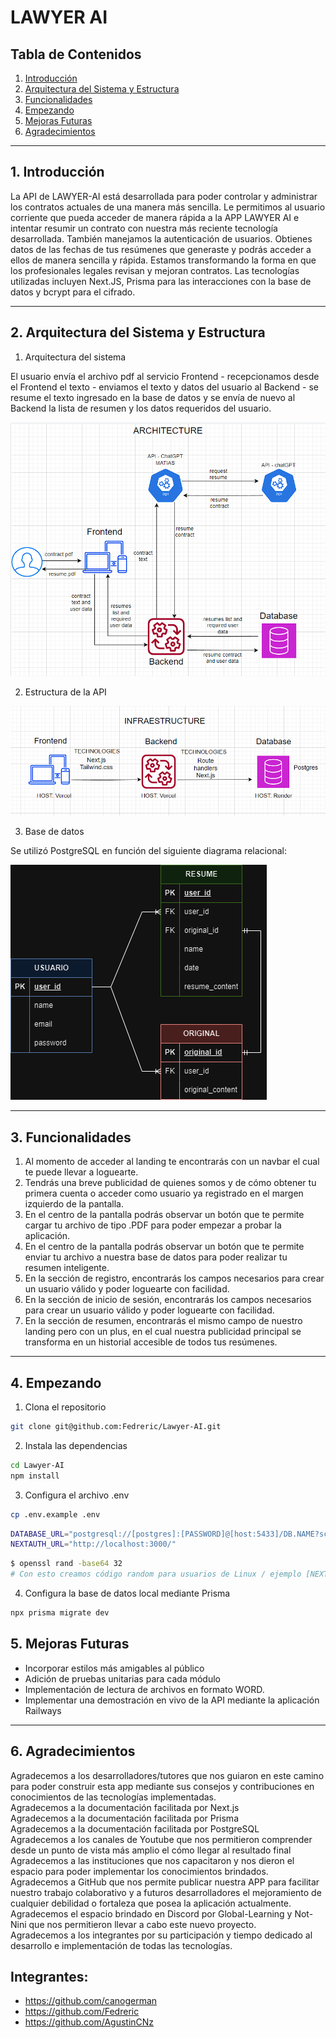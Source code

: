 # LAWYER AI

## **Tabla de Contenidos**

1. [Introducción](#1-introducción)
2. [Arquitectura del Sistema y Estructura](#2-arquitectura-del-sistema-y-estructura)
3. [Funcionalidades](#3-funcionalidades)
4. [Empezando](#4-empezando)
5. [Mejoras Futuras](#5-mejoras-futuras)
6. [Agradecimientos](#6-agradecimientos)

---

## **1. Introducción**

La API de LAWYER-AI está desarrollada para poder controlar y administrar los contratos actuales de una manera más sencilla. Le permitimos al usuario corriente que pueda acceder de manera rápida a la APP LAWYER AI e intentar resumir un contrato con nuestra más reciente tecnología desarrollada. También manejamos la autenticación de usuarios. Obtienes datos de las fechas de tus resúmenes que generaste y podrás acceder a ellos de manera sencilla y rápida.
Estamos transformando la forma en que los profesionales legales revisan y mejoran contratos.
Las tecnologías utilizadas incluyen Next.JS, Prisma para las interacciones con la base de datos y bcrypt para el cifrado.

---

## **2. Arquitectura del Sistema y Estructura**

1. Arquitectura del sistema

El usuario envía el archivo pdf al servicio Frontend - recepcionamos desde el Frontend el texto - enviamos el texto y datos del usuario al Backend - se resume el texto ingresado en la base de datos y se envía de nuevo al Backend la lista de resumen y los datos requeridos del usuario.

![Arquitectura del Sistema](src/assets/architecture.png)

2. Estructura de la API

![Estructura](src/assets/infrastructure.png)

3. Base de datos

Se utilizó PostgreSQL en función del siguiente diagrama relacional:

![Diagram](src/assets/BD_Diagrams.png)

---

## **3. Funcionalidades**

1. Al momento de acceder al landing te encontrarás con un navbar el cual te puede llevar a loguearte.
2. Tendrás una breve publicidad de quienes somos y de cómo obtener tu primera cuenta o acceder como usuario ya registrado en el margen izquierdo de la pantalla.
3. En el centro de la pantalla podrás observar un botón que te permite cargar tu archivo de tipo .PDF para poder empezar a probar la aplicación.
4. En el centro de la pantalla podrás observar un botón que te permite enviar tu archivo a nuestra base de datos para poder realizar tu resumen inteligente.
5. En la sección de registro, encontrarás los campos necesarios para crear un usuario válido y poder loguearte con facilidad.
6. En la sección de inicio de sesión, encontrarás los campos necesarios para crear un usuario válido y poder loguearte con facilidad.
7. En la sección de resumen, encontrarás el mismo campo de nuestro landing pero con un plus, en el cual nuestra publicidad principal se transforma en un historial accesible de todos tus resúmenes.

---

## **4. Empezando**

1. Clona el repositorio

```bash 
git clone git@github.com:Fedreric/Lawyer-AI.git
```

2. Instala las dependencias

```bash 
cd Lawyer-AI
npm install
```

3. Configura el archivo .env

```bash
cp .env.example .env
```

```bash
DATABASE_URL="postgresql://[postgres]:[PASSWORD]@[host:5433]/DB.NAME?schema=public"
NEXTAUTH_URL="http://localhost:3000/"
``` 

```bash
$ openssl rand -base64 32
# Con esto creamos código random para usuarios de Linux / ejemplo [NEXTAUTH_SECRET="tu-código-secreto"]
```

4. Configura la base de datos local mediante Prisma

```bash 
npx prisma migrate dev
```

## **5. Mejoras Futuras**

- Incorporar estilos más amigables al público
- Adición de pruebas unitarias para cada módulo
- Implementación de lectura de archivos en formato WORD.
- Implementar una demostración en vivo de la API mediante la aplicación Railways

---

## **6. Agradecimientos**

Agradecemos a los desarrolladores/tutores que nos guiaron en este camino para poder construir esta app mediante sus consejos y contribuciones en conocimientos de las tecnologías implementadas.<br>
Agradecemos a la documentación facilitada por Next.js<br>
Agradecemos a la documentación facilitada por Prisma<br>
Agradecemos a la documentación facilitada por PostgreSQL<br>
Agradecemos a los canales de Youtube que nos permitieron comprender desde un punto de vista más amplio el cómo llegar al resultado final<br>
Agradecemos a las instituciones que nos capacitaron y nos dieron el espacio para poder implementar los conocimientos brindados.<br>
Agradecemos a GitHub que nos permite publicar nuestra APP para facilitar nuestro trabajo colaborativo y a futuros desarrolladores el mejoramiento de cualquier debilidad o fortaleza que posea la aplicación actualmente.<br>
Agradecemos el espacio brindado en Discord por Global-Learning y Not-Nini que nos permitieron llevar a cabo este nuevo proyecto.<br>
Agradecemos a los integrantes por su participación y tiempo dedicado al desarrollo e implementación de todas las tecnologías.<br>

## **Integrantes:**
- https://github.com/canogerman <br>
- https://github.com/Fedreric <br>
- https://github.com/AgustinCNz <br>